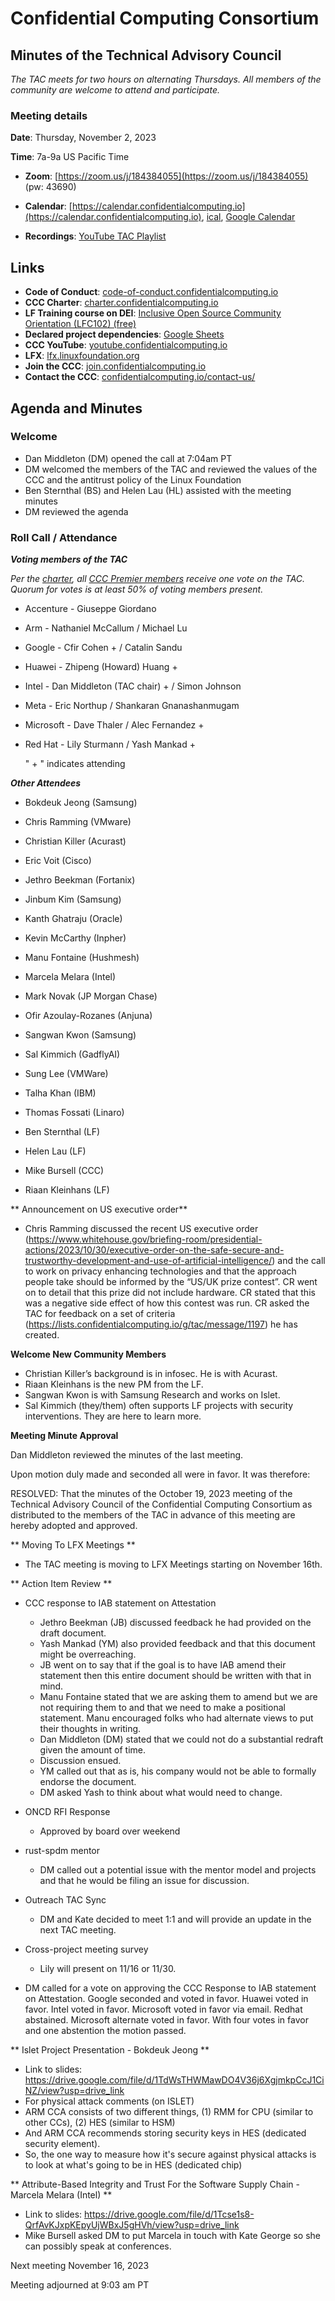 ﻿# Confidential Computing Consortium

## Minutes of the Technical Advisory Council

*The TAC meets for two hours on alternating Thursdays. All members of the community are welcome to attend and participate.*

### Meeting details

**Date**: Thursday, November 2, 2023

**Time**: 7a-9a US Pacific Time

* **Zoom**: [https://zoom.us/j/184384055](https://zoom.us/j/184384055) (pw: 43690)

* **Calendar**: [https://calendar.confidentialcomputing.io](https://calendar.confidentialcomputing.io),
[ical](https://calendar.google.com/calendar/ical/c\_c0pcihr7n2n1k3a38i32d9ag10%40group.calendar.google.com/public/basic.ics),
[Google Calendar](https://calendar.google.com/calendar/u/0/r?cid=c\_c0pcihr7n2n1k3a38i32d9ag10@group.calendar.google.com)

* **Recordings**: [YouTube TAC Playlist](https://www.youtube.com/playlist?list=PLmfkUJc39uMjaB_I1dYW72I44kr9QzG_B)

## Links

* **Code of Conduct**: [code-of-conduct.confidentialcomputing.io](https://code-of-conduct.confidentialcomputing.io)
* **CCC Charter**: [charter.confidentialcomputing.io](https://charter.confidentialcomputing.io)
* **LF Training course on DEI**: [Inclusive Open Source Community Orientation (LFC102) (free)](https://training.linuxfoundation.org/training/inclusive-open-source-community-orientation-lfc102/)
* **Declared project dependencies**: [Google Sheets](https://docs.google.com/spreadsheets/d/1UKnbbGWXYLjnPZsox3zmYo59nv3XSXjePfas5E2fER0/edit#gid=0)
* **CCC YouTube**: [youtube.confidentialcomputing.io](https://youtube.confidentialcomputing.io)
* **LFX**: [lfx.linuxfoundation.org](https://lfx.linuxfoundation.org)
* **Join the CCC**: [join.confidentialcomputing.io](https://join.confidentialcomputing.io)
* **Contact the CCC**: [confidentialcomputing.io/contact-us/](https://confidentialcomputing.io/contact-us/)


## Agenda and Minutes

### Welcome

* Dan Middleton (DM) opened the call at 7:04am PT
* DM welcomed the members of the TAC and reviewed the values of the CCC and the antitrust policy of the Linux Foundation
* Ben Sternthal (BS) and Helen Lau (HL) assisted with the meeting minutes
* DM reviewed the agenda


### Roll Call / Attendance

***Voting members of the TAC***

*Per the [charter](https://charter.confidentialcomputing.io), all [CCC Premier members](https://confidentialcomputing.io/members/) receive one vote on the TAC. Quorum for votes is at least 50% of voting members present.*


* Accenture - Giuseppe Giordano 
* Arm - Nathaniel McCallum  / Michael Lu
* Google - Cfir Cohen + / Catalin Sandu 
* Huawei - Zhipeng (Howard) Huang +
* Intel - Dan Middleton (TAC chair) + / Simon Johnson
* Meta - Eric Northup / Shankaran Gnanashanmugam
* Microsoft - Dave Thaler  / Alec Fernandez +
* Red Hat - Lily Sturmann  / Yash Mankad +

   " + " indicates attending


***Other Attendees***

* Bokdeuk Jeong (Samsung)
* Chris Ramming (VMware)
* Christian Killer (Acurast)
* Eric Voit (Cisco)
* Jethro Beekman (Fortanix)
* Jinbum Kim (Samsung)
* Kanth Ghatraju (Oracle) 
* Kevin McCarthy (Inpher)
* Manu Fontaine (Hushmesh)
* Marcela Melara (Intel)
* Mark Novak (JP Morgan Chase)
* Ofir Azoulay-Rozanes (Anjuna)
* Sangwan Kwon (Samsung)
* Sal Kimmich (GadflyAI)
* Sung Lee (VMWare)
* Talha Khan (IBM)
* Thomas Fossati (Linaro)

* Ben Sternthal (LF)
* Helen Lau (LF)
* Mike Bursell (CCC)
* Riaan Kleinhans (LF)


** Announcement on US executive order**

* Chris Ramming discussed the recent US executive order (https://www.whitehouse.gov/briefing-room/presidential-actions/2023/10/30/executive-order-on-the-safe-secure-and-trustworthy-development-and-use-of-artificial-intelligence/) and the call to work on privacy enhancing technologies and that the approach people take should be informed by the “US/UK prize contest”. CR went on to detail that this prize did not include hardware. CR stated that this was a negative side effect of how this contest was run. CR asked the TAC for feedback on a set of criteria (https://lists.confidentialcomputing.io/g/tac/message/1197) he has created. 


**Welcome New Community Members**

* Christian Killer’s background is in infosec. He is with Acurast.
* Riaan Kleinhans is the new PM from the LF.
* Sangwan Kwon is with Samsung Research and works on Islet.
* Sal Kimmich (they/them) often supports LF projects with security interventions. They are here to learn more.


**Meeting Minute Approval**

Dan Middleton reviewed the minutes of the last meeting.

Upon motion duly made and seconded all were in favor. It was therefore:

RESOLVED: That the minutes of the October 19, 2023 meeting of the Technical Advisory Council of the Confidential Computing Consortium as distributed to the members of the TAC in advance of this meeting are hereby adopted and approved.


** Moving To LFX Meetings **

* The TAC meeting is moving to LFX Meetings starting on November 16th.


** Action Item Review **

*  CCC response to IAB statement on Attestation
   * Jethro Beekman (JB) discussed feedback he had provided on the draft document. 
   * Yash Mankad (YM) also provided feedback and that this document might be overreaching.
   * JB went on to say that if the goal is to have IAB amend their statement then this entire document should be written with that in mind.
   * Manu Fontaine stated that we are asking them to amend but we are not requiring them to and that we need to make a positional statement. Manu encouraged folks who had alternate views to put their thoughts in writing.
   * Dan Middleton (DM) stated that we could not do a substantial redraft given the amount of time. 
   * Discussion ensued.
   * YM called out that as is, his company would not be able to formally endorse the document.
   * DM asked Yash to think about what would need to change.
        
* ONCD RFI Response
   * Approved by board over weekend

* rust-spdm mentor
   * DM called out a potential issue with the mentor model and projects and that he would be filing an issue for discussion.

* Outreach TAC Sync
   * DM and Kate decided to meet 1:1 and will provide an update in the next TAC meeting.

* Cross-project meeting survey
   * Lily will present on 11/16 or 11/30.

* DM called for a vote on approving the CCC Response to IAB statement on Attestation. Google seconded and voted in favor. Huawei  voted in favor. Intel voted in favor. Microsoft voted in favor via email. Redhat abstained. Microsoft alternate voted in favor. With four votes in favor and one abstention the motion passed. 



** Islet Project Presentation - Bokdeuk Jeong **

* Link to slides: https://drive.google.com/file/d/1TdWsTHWMawDO4V36j6XgjmkpCcJ1CiNZ/view?usp=drive_link
* For physical attack comments (on ISLET)
* ARM CCA consists of two different things, (1) RMM for CPU (similar to other CCs), (2) HES (similar to HSM)
* And ARM CCA recommends storing security keys in HES (dedicated security element).
* So, the one way to measure how it's secure against physical attacks is to look at what's going to be in HES (dedicated chip)


** Attribute-Based Integrity and Trust For the Software Supply Chain - Marcela Melara (Intel) **

* Link to slides: https://drive.google.com/file/d/1Tcse1s8-QrfAvKJxpKEpyUjWBxJ5gHVh/view?usp=drive_link
* Mike Bursell asked DM to put Marcela in touch with Kate George so she can possibly speak at conferences.


Next meeting November 16, 2023

Meeting adjourned at 9:03 am PT